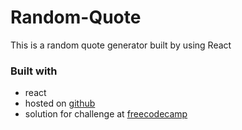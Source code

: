 # Random-Quote

This is a random quote generator built by using React

### Built with
- react
- hosted on [github](http://sarangwadode.github.io/random-quote)
- solution for challenge at [freecodecamp](https://www.freecodecamp.org/learn/front-end-development-libraries/front-end-development-libraries-projects/build-a-random-quote-machine)
